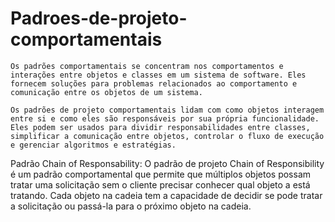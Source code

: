 # Padroes-de-projeto-comportamentais

    Os padrões comportamentais se concentram nos comportamentos e interações entre objetos e classes em um sistema de software. Eles fornecem soluções para problemas relacionados ao comportamento e comunicação entre os objetos de um sistema.

    Os padrões de projeto comportamentais lidam com como objetos interagem entre si e como eles são responsáveis por sua própria funcionalidade. Eles podem ser usados para dividir responsabilidades entre classes, simplificar a comunicação entre objetos, controlar o fluxo de execução e gerenciar algoritmos e estratégias.

Padrão Chain of Responsability:
    O padrão de projeto Chain of Responsibility é um padrão comportamental que permite que múltiplos objetos possam tratar uma solicitação sem o cliente precisar conhecer qual objeto a está tratando. Cada objeto na cadeia tem a capacidade de decidir se pode tratar a solicitação ou passá-la para o próximo objeto na cadeia.

